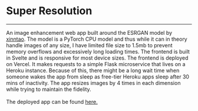 <h1>Super Resolution</h1>
<hr>

An image enhancement web app built around the ESRGAN model by <a href="https://github.com/xinntao/ESRGAN">xinntao</a>. The model is a PyTorch CPU model and thus while it can in theory handle images of any size, I have limited file size to 1.5mb to prevent memory overflows and excessively long loading times. The frontend is built in Svelte and is responsive for most device sizes. The frontend is deployed on Vercel. It makes requests to a simple Flask microservice that lives on a Heroku instance. Because of this, there might be a long wait time when someone wakes the app from sleep as free-tier Heroku apps sleep after 30 mins of inactivity. The app resizes images by 4 times in each dimension while trying to maintain the fidelity.
<br><br>
The deployed app can be found <a href="https://swellte.vercel.app">here.</a>

